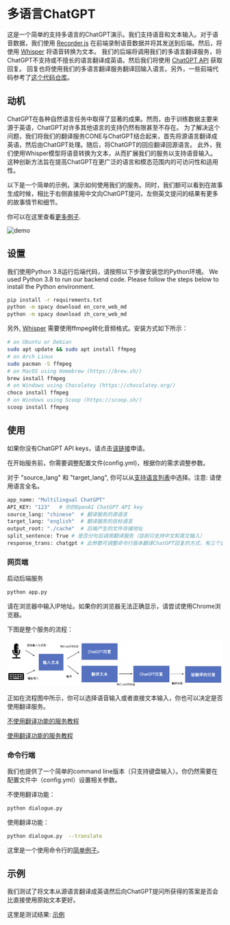 # 多语言ChatGPT

这是一个简单的支持多语言的ChatGPT演示。我们支持语音和文本输入。对于语音数据，我们使用 [Recorder.js](https://github.com/mattdiamond/Recorderjs) 在前端录制语音数据并将其发送到后端。然后，将使用 [Whisper](https://github.com/openai/whisper) 将语音转换为文本。
我们的后端将调用我们的多语言翻译服务，将ChatGPT不支持或不擅长的语言翻译成英语。然后我们将使用 [ChatGPT API](https://platform.openai.com/docs/guides/chat) 获取回复。
回复也将使用我们的多语言翻译服务翻译回输入语言。另外，一些前端代码参考了[这个代码仓库](https://github.com/addpipe/simple-recorderjs-demo)。
## 动机
ChatGPT在各种自然语言任务中取得了显著的成果。然而，由于训练数据主要来源于英语，ChatGPT对许多其他语言的支持仍然有限甚至不存在。
为了解决这个问题，我们将我们的翻译服务CONE与ChatGPT结合起来，首先将源语言翻译成英语，然后由ChatGPT处理。随后，将ChatGPT的回应翻译回源语言。
此外，我们使用Whisper模型将语音转换为文本，从而扩展我们的服务以支持语音输入。
这种创新方法旨在提高ChatGPT在更广泛的语言和模态范围内的可访问性和适用性。

以下是一个简单的示例，演示如何使用我们的服务。同时，我们额可以看到在故事生成时候，相比于右侧直接用中文向ChatGPT提问，左侧英文提问的结果有更多的故事情节和细节。

你可以在这里查看[更多例子](#示例).

![demo](./image/demo.gif)

[//]: # (<video width="400" height="240" controls>)

[//]: # (  <source src="./image/video_demo.mp4" type="video/mp4">)

[//]: # (  Your browser does not support the video tag.)

[//]: # (</video>)

## 设置

我们使用Python 3.8运行后端代码，请按照以下步骤安装您的Python环境。
We used Python 3.8 to run our backend code. Please follow the steps below to install the Python environment.

```sh
pip install -r requirements.txt
python -m spacy download en_core_web_md
python -m spacy download zh_core_web_md
```
另外, [Whisper](https://github.com/openai/whisper) 需要使用ffmpeg转化音频格式。安装方式如下所示：

```sh
# on Ubuntu or Debian
sudo apt update && sudo apt install ffmpeg
# on Arch Linux
sudo pacman -S ffmpeg
# on MacOS using Homebrew (https://brew.sh/)
brew install ffmpeg
# on Windows using Chocolatey (https://chocolatey.org/)
choco install ffmpeg
# on Windows using Scoop (https://scoop.sh/)
scoop install ffmpeg
```
## 使用
如果你没有ChatGPT API keys，请点击<a href="https://platform.openai.com/">该链接</a>申请。

在开始服务前，你需要调整配置文件(config.yml)，根据你的需求调整参数。

对于 "source_lang" 和 "target_lang", 你可以从[支持语言列表](./doc/supported_languages_chinese.md)中选择。注意: 请使用语言全名。
```sh
app_name: "Multilingual ChatGPT"
API_KEY: "123"   # 你的OpenAI ChatGPT API key
source_lang: "chinese"  # 翻译服务的源语言
target_lang: "english"  # 翻译服务的目标语言
output_root: "./cache"  # 后端产生的文件存储地址
split_sentence: True # 是否分句后调用翻译服务（目前只支持中文和英文输入）
response_trans: chatgpt # 此参数可调整命令行版本翻译ChatGPT回复的方式，有三个选项：“prompt”：在输入文本后添加prompt要求ChatGPT以指定语言回复，“cone”：使用CONE翻译服务翻译ChatGPT的回复，“chatgpt”：使用翻译的prompt让ChatGPT翻译成指定语言。
```

### 网页端
启动后端服务
```sh
python app.py
```
请在浏览器中输入IP地址。如果你的浏览器无法正确显示，请尝试使用Chrome浏览器。
 
下图是整个服务的流程：

![pipeline](image/pipeline_chinese.png "pipeline")

正如在流程图中所示，你可以选择语音输入或者直接文本输入，你也可以决定是否使用翻译服务。

[不使用翻译功能的服务教程](./doc/without_translation_chinese.md)

[使用翻译功能的服务教程](./doc/with_translation_chinese.md)

### 命令行端
我们也提供了一个简单的command line版本（只支持键盘输入）。你仍然需要在配置文件中（config.yml）设置相关参数。

不使用翻译功能：
```sh
python dialogue.py
```
使用翻译功能：
```sh
python dialogue.py  --translate
```
这里是一个使用命令行的[简单例子](./doc/command_line_case_chinese.md)。


## 示例

我们测试了将文本从源语言翻译成英语然后向ChatGPT提问所获得的答案是否会比直接使用原始文本更好。

这里是测试结果: [示例](./doc/chinese_test_chinese.md)



